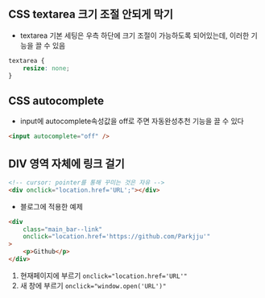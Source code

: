 ## CSS textarea 크기 조절 안되게 막기

-   textarea 기본 세팅은 우측 하단에 크기 조절이 가능하도록 되어있는데, 이러한 기능을 끌 수 있음

```css
textarea {
    resize: none;
}
```

## CSS autocomplete

-   input에 autocomplete속성값을 off로 주면 자동완성추천 기능을 끌 수 있다

```html
<input autocomplete="off" />
```

## DIV 영역 자체에 링크 걸기

```html
<!-- cursor: pointer를 통해 꾸미는 것은 자유 -->
<div onclick="location.href='URL';"></div>
```

-   블로그에 적용한 예제

```html
<div
    class="main_bar--link"
    onclick="location.href='https://github.com/Parkjju'"
>
    <p>Github</p>
</div>
```

1. 현재페이지에 부르기 `onclick="location.href='URL'"`
2. 새 창에 부르기 `onclick="window.open('URL')"`

